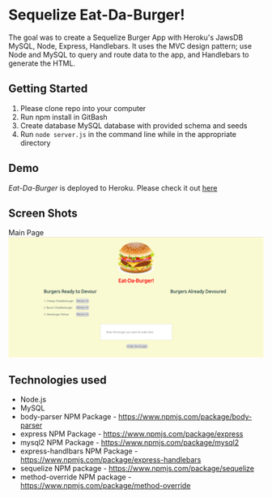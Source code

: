# Sequelize Eat-Da-Burger!

The goal was to create a Sequelize Burger App with Heroku's JawsDB MySQL, Node, Express, Handlebars. It uses the MVC design pattern; use Node and MySQL to query and route data to the app, and Handlebars to generate the HTML.

## Getting Started

1. Please clone repo into your computer
2. Run npm install in GitBash
3. Create database MySQL database with provided schema and seeds
4. Run ```node server.js``` in the command line while in the appropriate directory

## Demo
	
*Eat-Da-Burger* is deployed to Heroku. Please check it out [here](https://hidden-brook-77163.herokuapp.com/)


## Screen Shots
Main Page <br>
![Screen shot](public/assets/img/image1.png)

## Technologies used

- Node.js
- MySQL
- body-parser NPM Package - https://www.npmjs.com/package/body-parser
- express NPM Package - https://www.npmjs.com/package/express
- mysql2 NPM Package - https://www.npmjs.com/package/mysql2
- express-handlbars NPM Package - https://www.npmjs.com/package/express-handlebars
- sequelize NPM package - https://www.npmjs.com/package/sequelize
- method-override NPM package - https://www.npmjs.com/package/method-override

